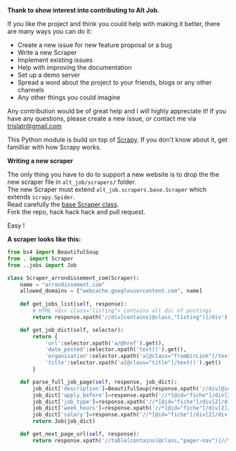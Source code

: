**Thank to show interest into contributing to Alt Job.**

If you like the project and think you could help with making it better, there are many ways you can do it:

- Create a new issue for new feature proposal or a bug
- Write a new Scraper
- Implement existing issues 
- Help with improving the documentation
- Set up a demo server
- Spread a word about the project to your friends, blogs or any other channels
- Any other things you could imagine

Any contribution would be of great help and I will highly appreciate it! If you have any questions, please create a new issue, or contact me via trislatr@gmail.com

This Python module is build on top of [Scrapy](https://scrapy.org). If you don't know about it, get familliar with how Scrapy works.

**Writing a new scraper**

The only thing you have to do to support a new website is to drop the the new scraper file in `alt_job/scrapers/` folder.  
The new Scraper must extend `alt_job.scrapers.base.Scraper` which extends `scrapy.Spider`.  
Read carefully the [base Scraper class](https://github.com/tristanlatr/alt_job/blob/master/alt_job/scrapers/base.py).  
Fork the repo, hack hack hack and pull request.  

Easy !

**A scraper looks like this:**

```python
from bs4 import BeautifulSoup
from . import Scraper
from ..jobs import Job

class Scraper_arrondissement_com(Scraper):
    name = "arrondissement.com"
    allowed_domains = ["webcache.googleusercontent.com", name]
    
    def get_jobs_list(self, response):
        # HTML <div class="listing"> contains all dic of postings
        return response.xpath('//div[contains(@class,"listing")]/div')

    def get_job_dict(self, selector):
        return {
            'url':selector.xpath('a/@href').get(),
            'date_posted':selector.xpath('text()').get(),
            'organisation':selector.xpath('a[@class="fromDirLink"]/text()').get(),
            'title':selector.xpath('a[@class="title"]/text()').get()
        }

    def parse_full_job_page(self, response, job_dict):
        job_dict['description']=BeautifulSoup(response.xpath('//div[@id="fiche"]/div[contains(@class,"publication")]').get()).get_text()
        job_dict['apply_before']=response.xpath('//*[@id="fiche"]/div[2]/div[2]/div[6]/text()').get()
        job_dict['job_type']=response.xpath('//*[@id="fiche"]/div[2]/div[2]/div[4]/text()').get()
        job_dict['week_hours']=response.xpath('//*[@id="fiche"]/div[2]/div[2]/div[2]/text()').get()
        job_dict['salary']=response.xpath('//*[@id="fiche"]/div[2]/div[2]/div[3]/text()').get()
        return Job(job_dict)

    def get_next_page_url(self, response):
        return response.xpath('//table[contains(@class,"pager-nav")]//tr/td[last()]/a/@href').get()
```